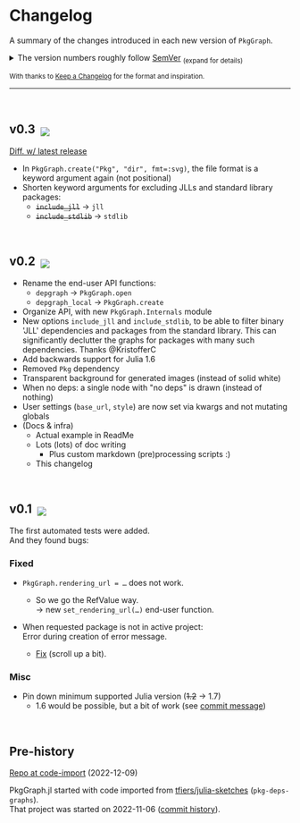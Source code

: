 
# Changelog

A summary of the changes introduced in each new version of `PkgGraph`.

<details><summary>
The version numbers roughly follow <a href="https://semver.org">SemVer</a>
<sub>(expand for details)</sub>
</summary>

  The version format is `major.minor.patch`,\
  with the latter two '`0`' if not specified.

  For versions ≥ `v1`, we try to guarantee that `minor` version increases 
  are not breaking, i.e. that they are backwards compatible.
  
  Before `v1` (so at `v0.x`), minor versions may be (and mostly are) breaking.
  
  `major` version increases are breaking, i.e. they can make existing
  code error.
  
  `patch` versions are for e.g. bugfixes.
</details>

<sub>With thanks to [Keep a Changelog](https://keepachangelog.com) for the format and inspiration.</sub>

-------------


<br>

## v0.3  &nbsp;<sub>[![][unreleased-badge]][devlink]</sub>

[Diff. w/ latest release][compare-with-stable]

[unreleased-badge]: https://img.shields.io/badge/Unreleased-orange
[devlink]: https://github.com/tfiers/PkgGraph.jl#development
<!--
Possible categories: [Added, Changed, Fixed, Removed, Security,
                      Deprecated (for soon-to-be removed features)]
-->
- In `PkgGraph.create("Pkg", "dir", fmt=:svg)`,
  the file format is a keyword argument again (not positional)
- Shorten keyword arguments for excluding JLLs and standard library packages:
  - ~~`include_jll`~~ → `jll`
  - ~~`include_stdlib`~~ → `stdlib`

[compare-with-stable]: https://github.com/tfiers/PkgGraph.jl/compare/v0.2.0...main


<br>

## v0.2  &nbsp;<sub>[![][v02-date-badge]][v02-release]</sub>

[v02-date-badge]: https://img.shields.io/badge/Released_on-2023--01--02-blue
[v02-release]: https://github.com/tfiers/PkgGraph.jl/releases/tag/v0.2.0

- Rename the end-user API functions:
  - `depgraph` → `PkgGraph.open`
  - `depgraph_local` → `PkgGraph.create`
- Organize API, with new `PkgGraph.Internals` module
- New options `include_jll` and `include_stdlib`, to be able to filter
  binary 'JLL' dependencies and packages from the standard library. This can
  significantly declutter the graphs for packages with many such dependencies.
  Thanks @KristofferC
- Add backwards support for Julia 1.6
- Removed `Pkg` dependency
- Transparent background for generated images (instead of solid white)
- When no deps: a single node with "no deps" is drawn (instead of nothing)
- User settings (`base_url`, `style`) are now set via kwargs and not mutating globals
- (Docs & infra)
  - Actual example in ReadMe
  - Lots (lots) of doc writing
    - Plus custom markdown (pre)processing scripts :)
  - This changelog


<br>

## v0.1  &nbsp;<sub>[![][v01-date-badge]][v01-release]</sub>

The first automated tests were added.\
And they found bugs:

### Fixed

- `PkgGraph.rendering_url = …` does not work.
    - So we go the RefValue way.\
      → new `set_rendering_url(…)` end-user function.

- When requested package is not in active project:\
  Error during creation of error message.
  - [Fix](https://github.com/tfiers/PkgGraph.jl/commit/f70e5aa#r92719993)
    (scroll up a bit).

### Misc

- Pin down minimum supported Julia version (~~1.2~~ → 1.7)
  - 1.6 would be possible, but a bit of work (see [commit message](https://github.com/tfiers/PkgGraph.jl/commit/2e39f84))

[v01-date-badge]: https://img.shields.io/badge/Released_on-2022--12--12-blue
[v01-release]: https://github.com/tfiers/PkgGraph.jl/releases/tag/v0.1.0



<br>

## Pre-history

[Repo at code-import][@import] (2022-12-09)

PkgGraph.jl started with code imported from [tfiers/julia-sketches][sketches]
(`pkg-deps-graphs`).\
That project was started on 2022-11-06 ([commit history][pre-hist]).

[@import]:  https://github.com/tfiers/PkgGraph.jl/tree/sketch-import
[sketches]: https://github.com/tfiers/julia-sketches
[pre-hist]: https://github.com/tfiers/julia-sketches/commits/main/pkg-deps-graph
